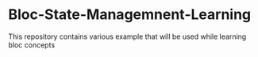 # Bloc-State-Managemnent-Learning
This repository contains various example that will be used while learning bloc concepts
